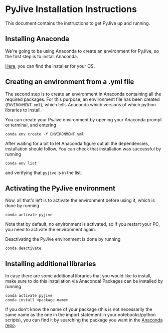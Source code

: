 # PyJive Installation Instructions
This document contains the instructions to get PyJive up and running.

## Installing Anaconda
We're going to be using Anaconda to create an environment for PyJive, so the first step is to install Anaconda.

[Here](https://www.anaconda.com/products/distribution), you can find the installer for your OS.

## Creating an environment from a .yml file

The second step is to create an environment in Anaconda containing all the required packages. For this purpose, an environment file has been created (`ENVIRONMENT.yml`), which tells Anaconda which versions of which python libraries to install. 

You can create your PyJive environment by opening your Anaconda prompt or terminal, and entering
```
conda env create -f ENVIRONMENT.yml
```
After waiting for a bit to let Anaconda figure out all the dependencies, installation should follow. You can check that installation was successful by running 
```
conda env list
```
and verifying that `pyjive` is in the list.

## Activating the PyJive environment
Now, all that's left is to activate the environment before using it, which is done by running
```
conda activate pyjive
```
Note that by default, no environment is activated, so if you restart your PC, you need to activate the environment again. 

Deactivating the PyJive environment is done by running
```
conda deactivate
```

## Installing additional libraries
In case there are some additional libraries that you would like to install, make sure to do this installation via Anaconda! Packages can be installed by running
```
conda activate pyjive
conda install <package name>
```
If you don't know the name of your package (this is not necessarily the same name as the one in the import statement in your notebooks/python scripts), you can find it by searching the package you want in the [Anaconda repo](https://anaconda.org/anaconda/repo).

